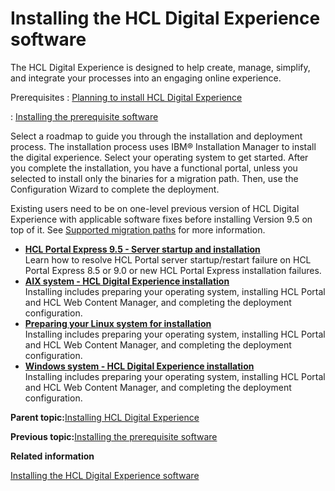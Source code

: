 # Installing the HCL Digital Experience software

The HCL Digital Experience is designed to help create, manage, simplify, and integrate your processes into an engaging online experience.

Prerequisites
:   [Planning to install HCL Digital Experience](../plan/plan_installation.md)

:   [Installing the prerequisite software ](../install/prereq_software.md)

Select a roadmap to guide you through the installation and deployment process. The installation process uses IBM® Installation Manager to install the digital experience. Select your operating system to get started. After you complete the installation, you have a functional portal, unless you selected to install only the binaries for a migration path. Then, use the Configuration Wizard to complete the deployment.

Existing users need to be on one-level previous version of HCL Digital Experience with applicable software fixes before installing Version 9.5 on top of it. See [Supported migration paths](../plan/mig_plan_supported_paths.html) for more information.

-   **[HCL Portal Express 9.5 - Server startup and installation](../install/inst_portal_express_95.md)**  
Learn how to resolve HCL Portal server startup/restart failure on HCL Portal Express 8.5 or 9.0 or new HCL Portal Express installation failures.
-   **[AIX system - HCL Digital Experience installation](../install/installingwp95-AIX.md)**  
Installing includes preparing your operating system, installing HCL Portal and HCL Web Content Manager, and completing the deployment configuration.
-   **[Preparing your Linux system for installation](../install/installingwp95-linux.md)**  
Installing includes preparing your operating system, installing HCL Portal and HCL Web Content Manager, and completing the deployment configuration.
-   **[Windows system - HCL Digital Experience installation](../install/installingwp95-windows.md)**  
Installing includes preparing your operating system, installing HCL Portal and HCL Web Content Manager, and completing the deployment configuration.

**Parent topic:**[Installing HCL Digital Experience](../install/installing_parent2.md)

**Previous topic:**[Installing the prerequisite software ](../install/prereq_software.md)

**Related information**  


[Installing the HCL Digital Experience software](../install/inst_web_experience.md)

